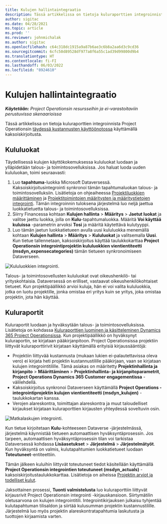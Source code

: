```yaml
---
title: Kulujen hallintaintegraatio
description: Tässä artikkelissa on tietoja kuluraporttien integroinnista Project Operationsissa käyttämällä kaksoiskirjoitusta.
author: sigitac
ms.date: 04/28/2021
ms.topic: article
ms.prod: ''
ms.reviewer: johnmichalak
ms.author: sigitac
ms.openlocfilehash: c64c318dc1915a9a87b6ae3c6b8a2aa6d3c9cd36
ms.sourcegitcommit: 6cfc50d89528df977a8f6a55c1ad39d99800d9b4
ms.translationtype: HT
ms.contentlocale: fi-FI
ms.lasthandoff: 06/03/2022
ms.locfileid: "8924610"
---
```

# <a name="expense-management-integration"></a>Kulujen hallintaintegraatio

_**Käytetään:** Project Operationsin resursseihin ja ei-varastoitaviin perustuvissa skenaarioissa_

Tässä artikkelissa on tietoja kuluraporttien integroinnista Project Operationsin [täydessä kustannusten käyttöönotossa](../expense/expense-overview.md) käyttämällä kaksoiskirjoitusta.

## <a name="expense-categories"></a>Kululuokat

Täydellisessä kulujen käyttökokemuksessa kululuokat luodaan ja ylläpidetään talous- ja toimintosovelluksissa. Jos haluat luoda uuden kululuokan, toimi seuraavasti:

1. Luo **tapahtuma**-luokka Microsoft Dataversessä. Kaksoiskirjoitusintegrointi synkronoi tämän tapahtumaluokan talous- ja toimintosovelluksiin. Lisätietoja on ohjeaiheessa [Projektiluokkien määrittäminen](/dynamics365/project-operations/project-accounting/configure-project-categories) ja [Projektitoimintojen määritysten ja määritystietojen integrointi](resource-dual-write-setup-integration.md). Tämän integroinnin tuloksena järjestelmä luo neljä jaettua luokkatietuetta talous- ja toimintosovelluksissa.
2. Siirry Financessa kohtaan **Kulujen hallinta** > **Määritys** > **Jaetut luokat** ja valitse jaettu luokka, jolla on **Kulu**-tapahtumaluokka. Määritä **Voi käyttää kuluissa** -parametrin arvoksi **Tosi** ja määritä käytettävä kulutyyppi.
3. Luo tämän jaetun luokkatietueen avulla uusi kululuokka menemällä kohtaan **Kulujen hallinta** > **Määritys** > **Kululuokat** ja valitsemalla **Uusi**. Kun tietue tallennetaan, kaksoiskirjoitus käyttää taulukkokarttaa **Project Operationsin integrointiprojektin kululuokkien vientientiteetti (msdyn\_expensecategories)** tämän tietueen synkronoimiseen Dataverseen.

  ![Kululuokkien integrointi.](./media/DW6ExpenseCategories.png)

Talous- ja toimintosovellusten kululuokat ovat oikeushenkilö- tai yrityskohtaisia. Dataversessä on erilliset, vastaavat oikeushenkilökohtaiset tietueet. Kun projektipäällikkö arvioi kuluja, hän ei voi valita kululuokkia, jotka on luotu projektille, jonka omistaa eri yritys kuin se yritys, joka omistaa projektin, jota hän käyttää. 

## <a name="expense-reports"></a>Kuluraportit

Kuluraportit luodaan ja hyväksytään talous- ja toimintosovelluksissa. Lisätietoja on kohdassa [Kuluraporttien luominen ja käsitteleminen Dynamics 365 Project Operationsissa](/learn/modules/create-process-expense-reports/). Kun projektipäällikkö on hyväksynyt kuluraportin, se kirjataan pääkirjanpitoon. Project Operationsissa projektiin liittyvät kuluraporttirivit kirjataan käyttämällä erityisiä kirjaussääntöjä:

  - Projektiin liittyvää kustannusta (mukaan lukien ei-palautettavissa oleva vero) ei kirjata heti projektin kustannustilille pääkirjaan, vaan se kirjataan kulujen integrointitilille. Tämä asiakas on määritetty **Projektinhallinta ja kirjanpito** > **Määrittäminen** > **Projektinhallinta- ja kirjanpitoparametrit**, **Project Operations Dynamics 365 Customer engagementissa** -välilehdellä.
  - Kaksoiskirjoitus synkronoi Dataverseen käyttämällä **Project Operations -integrointiprojektin kulujen vientientiteetti (msdyn\_kulujen)** -taulukkokartan kanssa.
  - Verojen alareskontra, toimittajan alareskontra ja muut taloudelliset kirjaukset kirjataan kuluraporttien kirjausten yhteydessä soveltuvin osin.

  ![Matkalaskujen integrointi.](./media/DW6ExpenseReports.png)

Kun tietue kirjoitetaan **Kulu**-kohteeseen Dataverse -järjestelmässä, järjestelmä käynnistää tietueen automaattisen hyväksyntäprosessin. Jos tarpeen, automaattisen hyväksyntäprosessin tilan voi tarkistaa Dataversessä kohdassa **Lisäasetukset** > **Järjestelmä** > **Järjestelmätyöt**. Kun hyväksyntä on valmis, kulutapahtumien luokkatietueet luodaan **Toteutuneet**-entiteettiin.

Tämän jälkeen kuluihin liittyvät toteutuneet tiedot käsitellään käyttämällä **Project Operationsin integrointien toteutuneet (msdyn\_actuals)** -kaksoiskirjoitustaulukkokarttaa. Lisätietoja on aiheissa [Projektin arviot ja todelliset kulut](resource-dual-write-estimates-actuals.md).

Jaksottainen prosessi, **Tuonti valmistelusta** luo kuluraporttiin liittyvät kirjausrivit Project Operationsin integrointi -kirjauskansioon. Siirtymätilin oletusarvona on kulujen integrointitili. Integrointikirjauksen julkaisu tyhjentää kulutapahtuman tilisaldon ja siirtää kulusumman projektin kustannustilille. Järjestelmä luo myös projektin alareskontratapahtumia laskutusta ja tuottojen kirjaamista varten.
